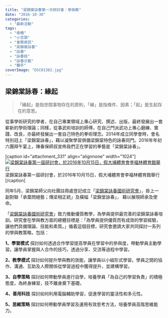 ```yaml
---
title: "梁錦棠詠春第一次研討會：學與教"
date: "2016-10-30"
categories: 
  - "最新活動"
tags: 
  - "尋橋"
  - "小念頭"
  - "會務資訊"
  - "梁錦棠詠春"
  - "詠春"
  - "詠春班"
  - "詠春示範"
  - "黐手"
coverImage: "DSC01382.jpg"
---
```


## 梁錦棠詠春：緣起

> 「緣起」是指世間事物存在的原則，「緣」是指條件、因素；「起」是生起存在的意思。

從事學術研究的學者，在自己專業領域上專心研究、撰述、出版，最終發展出一套嶄新的學術理論；同樣，從事武術培訓的師傅，在自己門派武功上專心磨練、實踐、改良，亦最終發展出一套自己特色的拳術理念。2014年成立同學會時，會名特別冠上「梁錦棠詠春」，藉以凝聚學習俱備梁錦棠特色的詠春同門。2016年年初六團拜午宴上，陳春保師叔宣佈我們正在學習的拳藝是「梁錦棠詠春」。<!--more-->

\[caption id="attachment\_331" align="alignnone" width="1024"\][![梁錦棠詠春第一屆研討會，於2016年10月15日，假大埔體育會李福林體育館舉行](images/DSC01382-1024x576.jpg)](http://13.229.250.225/wp-content/uploads/2016/11/DSC01382.jpg) 梁錦棠詠春第一屆研討會，於2016年10月15日，假大埔體育會李福林體育館舉行\[/caption\]

同年5月，梁錦棠師父向社團註冊處登記成立「[梁錦棠詠春國術研究會](http://www.lktwingchun.com/)」，掛上一副對聯「承葉問絕藝；傳梁相正統」及橫幅「梁錦堂詠春」， 藉以展現師承及使命。

「[梁錦棠詠春國術研究會](http://www.lktwingchun.com/)」致力推動優質教學，為學員提供最完善的梁錦棠詠春培訓。研究會在學與教方面的總體目標是：「為學員提供優質而有成效的學習經驗，讓他們具備理論、技能和素質。」循着這個目標，研究會邀請大家共同探討一系列的學與教策略，包括：

**1、學習模式** 探討如何透過合作學習提高學員在學習中的參與度，帶動學員主動學習。讓學員掌握與人合作的技巧，透過分享、交流等過程中學習。

**2、教學模式** 探討如何提升學與教的效能，讓學員以小組形式學習。學員之間的協作、溝通、互助及人際關係從學習過程中獲得提升，並建構學習。

**3、自學策略** 探討如何帶動學員進行自學，培養學員「為自己的學習負責」的積極態度，為終身練習，技不離身奠下基礎。

**4、善用科技** 探討如何利用電腦輔助學習，促進學習的靈活性和多元性。

**5、思維策略** 探討如何帶動學員學習及運用有效思考方法，培養學員高階思維能力。
